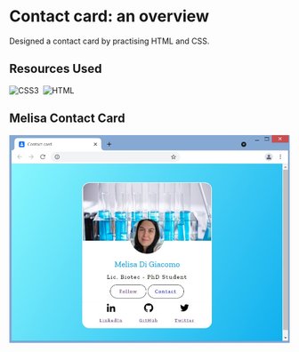 # Contact card: an overview
Designed a contact card by practising HTML and CSS.

## Resources Used
![CSS3](https://img.shields.io/badge/CSS3-00599C?style=for-the-badge&logo=CSS3&logoColor=white)&nbsp; 
![HTML](https://img.shields.io/badge/HTML5-E34F26?style=for-the-badge&logo=html5&logoColor=white)&nbsp;

## Melisa Contact Card

![Contact_Melisa](images/contact-card.jpg)&nbsp;
